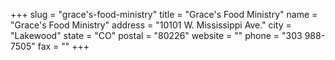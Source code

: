 +++
slug = "grace's-food-ministry"
title = "Grace's Food Ministry"
name = "Grace's Food Ministry"
address = "10101 W. Mississippi Ave."
city = "Lakewood"
state = "CO"
postal = "80226"
website = ""
phone = "303 988-7505"
fax = ""
+++
